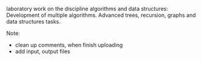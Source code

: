 laboratory work on the discipline algorithms and data structures:\
Development of multiple algorithms. Advanced trees, recursion, graphs and data structures tasks.

Note:  
- clean up comments, when finish uploading
- add input, output files
